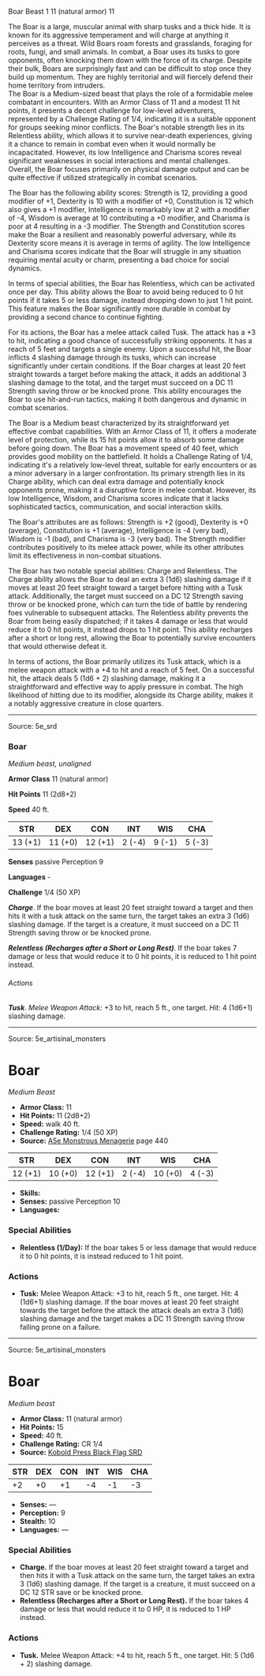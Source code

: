 <MonsterName/>Boar</MonsterName>
<CreatureType/>Beast</CreatureType>
<CR/>1</CR>
<AC/>11 (natural armor)</AC>
<HP/>11</HP>
<summary>The Boar is a large, muscular animal with sharp tusks and a thick hide. It is known for its aggressive temperament and will charge at anything it perceives as a threat. Wild Boars roam forests and grasslands, foraging for roots, fungi, and small animals. In combat, a Boar uses its tusks to gore opponents, often knocking them down with the force of its charge. Despite their bulk, Boars are surprisingly fast and can be difficult to stop once they build up momentum. They are highly territorial and will fiercely defend their home territory from intruders.</summary>

<summary>The Boar is a Medium-sized beast that plays the role of a formidable melee combatant in encounters. With an Armor Class of 11 and a modest 11 hit points, it presents a decent challenge for low-level adventurers, represented by a Challenge Rating of 1/4, indicating it is a suitable opponent for groups seeking minor conflicts. The Boar's notable strength lies in its Relentless ability, which allows it to survive near-death experiences, giving it a chance to remain in combat even when it would normally be incapacitated. However, its low Intelligence and Charisma scores reveal significant weaknesses in social interactions and mental challenges. Overall, the Boar focuses primarily on physical damage output and can be quite effective if utilized strategically in combat scenarios.</summary>

<detail>

The Boar has the following ability scores: Strength is 12, providing a good modifier of +1, Dexterity is 10 with a modifier of +0, Constitution is 12 which also gives a +1 modifier, Intelligence is remarkably low at 2 with a modifier of -4, Wisdom is average at 10 contributing a +0 modifier, and Charisma is poor at 4 resulting in a -3 modifier. The Strength and Constitution scores make the Boar a resilient and reasonably powerful adversary, while its Dexterity score means it is average in terms of agility. The low Intelligence and Charisma scores indicate that the Boar will struggle in any situation requiring mental acuity or charm, presenting a bad choice for social dynamics.

In terms of special abilities, the Boar has Relentless, which can be activated once per day. This ability allows the Boar to avoid being reduced to 0 hit points if it takes 5 or less damage, instead dropping down to just 1 hit point. This feature makes the Boar significantly more durable in combat by providing a second chance to continue fighting.

For its actions, the Boar has a melee attack called Tusk. The attack has a +3 to hit, indicating a good chance of successfully striking opponents. It has a reach of 5 feet and targets a single enemy. Upon a successful hit, the Boar inflicts 4 slashing damage through its tusks, which can increase significantly under certain conditions. If the Boar charges at least 20 feet straight towards a target before making the attack, it adds an additional 3 slashing damage to the total, and the target must succeed on a DC 11 Strength saving throw or be knocked prone. This ability encourages the Boar to use hit-and-run tactics, making it both dangerous and dynamic in combat scenarios.

The Boar is a Medium beast characterized by its straightforward yet effective combat capabilities. With an Armor Class of 11, it offers a moderate level of protection, while its 15 hit points allow it to absorb some damage before going down. The Boar has a movement speed of 40 feet, which provides good mobility on the battlefield. It holds a Challenge Rating of 1/4, indicating it's a relatively low-level threat, suitable for early encounters or as a minor adversary in a larger confrontation. Its primary strength lies in its Charge ability, which can deal extra damage and potentially knock opponents prone, making it a disruptive force in melee combat. However, its low Intelligence, Wisdom, and Charisma scores indicate that it lacks sophisticated tactics, communication, and social interaction skills.

The Boar's attributes are as follows: Strength is +2 (good), Dexterity is +0 (average), Constitution is +1 (average), Intelligence is -4 (very bad), Wisdom is -1 (bad), and Charisma is -3 (very bad). The Strength modifier contributes positively to its melee attack power, while its other attributes limit its effectiveness in non-combat situations.

The Boar has two notable special abilities: Charge and Relentless. The Charge ability allows the Boar to deal an extra 3 (1d6) slashing damage if it moves at least 20 feet straight toward a target before hitting with a Tusk attack. Additionally, the target must succeed on a DC 12 Strength saving throw or be knocked prone, which can turn the tide of battle by rendering foes vulnerable to subsequent attacks. The Relentless ability prevents the Boar from being easily dispatched; if it takes 4 damage or less that would reduce it to 0 hit points, it instead drops to 1 hit point. This ability recharges after a short or long rest, allowing the Boar to potentially survive encounters that would otherwise defeat it.

In terms of actions, the Boar primarily utilizes its Tusk attack, which is a melee weapon attack with a +4 to hit and a reach of 5 feet. On a successful hit, the attack deals 5 (1d6 + 2) slashing damage, making it a straightforward and effective way to apply pressure in combat. The high likelihood of hitting due to its modifier, alongside its Charge ability, makes it a notably aggressive creature in close quarters.</detail>



---

Source: 5e_srd

### Boar

*Medium beast, unaligned*

**Armor Class** 11 (natural armor)

**Hit Points** 11 (2d8+2)

**Speed** 40 ft.

| STR     | DEX     | CON     | INT    | WIS    | CHA    |
|---------|---------|---------|--------|--------|--------|
| 13 (+1) | 11 (+0) | 12 (+1) | 2 (-4) | 9 (-1) | 5 (-3) |

**Senses** passive Perception 9

**Languages** -

**Challenge** 1/4 (50 XP)

***Charge***. If the boar moves at least 20 feet straight toward a target and then hits it with a tusk attack on the same turn, the target takes an extra 3 (1d6) slashing damage. If the target is a creature, it must succeed on a DC 11 Strength saving throw or be knocked prone.

***Relentless (Recharges after a Short or Long Rest)***. If the boar takes 7 damage or less that would reduce it to 0 hit points, it is reduced to 1 hit point instead.

###### Actions

***Tusk***. *Melee Weapon Attack:* +3 to hit, reach 5 ft., one target. *Hit:* 4 (1d6+1) slashing damage.



---

Source: 5e_artisinal_monsters

# Boar

*Medium* *Beast*

- **Armor Class:** 11
- **Hit Points:** 11 (2d8+2)
- **Speed:** walk 40 ft.
- **Challenge Rating:** 1/4 (50 XP)
- **Source:** [A5e Monstrous Menagerie](https://enpublishingrpg.com/products/level-up-monstrous-menagerie-a5e) page 440

| STR | DEX | CON | INT | WIS | CHA |
| --- | --- | --- | --- | --- | --- |
| 12 (+1) | 10 (+0) | 12 (+1) | 2 (-4) | 10 (+0) | 4 (-3) |

- **Skills:** 
- **Senses:** passive Perception 10
- **Languages:** 

### Special Abilities

- **Relentless (1/Day):** If the boar takes 5 or less damage that would reduce it to 0 hit points, it is instead reduced to 1 hit point.

### Actions

- **Tusk:** Melee Weapon Attack: +3 to hit, reach 5 ft., one target. Hit: 4 (1d6+1) slashing damage. If the boar moves at least 20 feet straight towards the target before the attack  the attack deals an extra 3 (1d6) slashing damage and the target makes a DC 11 Strength saving throw  falling prone on a failure.






---

Source: 5e_artisinal_monsters

# Boar

*Medium beast*

- **Armor Class:** 11 (natural armor)
- **Hit Points:** 15
- **Speed:** 40 ft.
- **Challenge Rating:** CR 1/4
- **Source:** [Kobold Press Black Flag SRD](https://koboldpress.com/black-flag-roleplaying/)

| STR | DEX | CON | INT | WIS | CHA |
| --- | --- | --- | --- | --- | --- |
| +2 | +0 | +1 | -4 | -1 | -3 |

- **Senses:** —
- **Perception:** 9
- **Stealth:** 10
- **Languages:** —

### Special Abilities

- **Charge.** If the boar moves at least 20 feet straight toward a target and then hits it with a Tusk attack on the same turn, the target takes an extra 3 (1d6) slashing damage. If the target is a creature, it must succeed on a DC 12 STR save or be knocked prone.
- **Relentless (Recharges after a Short or Long Rest).** If the boar takes 4 damage or less that would reduce it to 0 HP, it is reduced to 1 HP instead.

### Actions

- **Tusk.** Melee Weapon Attack: +4 to hit, reach 5 ft., one target. Hit: 5 (1d6 + 2) slashing damage.



